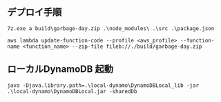 ## デプロイ手順

`7z.exe a build\garbage-day.zip .\node_modules\ .\src .\package.json`

`aws lambda update-function-code --profile <aws_profile> --function-name <function_name> --zip-file fileb://./build/garbage-day.zip`

## ローカルDynamoDB 起動

`java -Djava.library.path=.\local-dynamo\DynamoDBLocal_lib -jar .\local-dynamo\DynamoDBLocal.jar -sharedDb`

